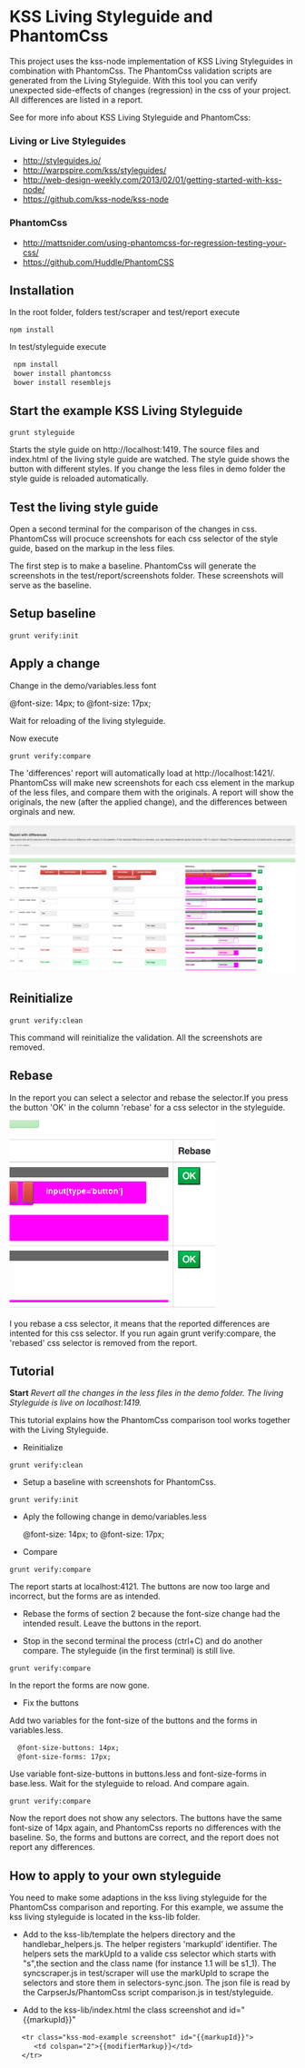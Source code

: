 # KSS Living Styleguide and PhantomCss

This project uses the kss-node implementation of KSS Living Styleguides in combination with PhantomCss.
The PhantomCss validation scripts are generated from the Living Styleguide. With this tool you can verify
unexpected side-effects of changes (regression) in the css of your project. All differences are listed in a report.

See for more info about KSS Living Styleguide and PhantomCss:

### Living or Live Styleguides
* http://styleguides.io/
* http://warpspire.com/kss/styleguides/
* http://web-design-weekly.com/2013/02/01/getting-started-with-kss-node/
* https://github.com/kss-node/kss-node

### PhantomCss
* http://mattsnider.com/using-phantomcss-for-regression-testing-your-css/
* https://github.com/Huddle/PhantomCSS


## Installation

In the root folder, folders test/scraper and test/report execute

```shell
npm install
```

In test/styleguide execute

```shell
 npm install
 bower install phantomcss
 bower install resemblejs
```
## Start the example KSS Living Styleguide

```shell
grunt styleguide
```

Starts the style guide on http://localhost:1419. The source files and index.html of the living style guide are watched.
The style guide shows the button with different styles. If you change the less files in demo folder the style guide is
reloaded automatically.



## Test the living style guide

Open a second terminal for the comparison of the changes in css. PhantomCss will procuce screenshots for each css
selector of the style guide, based on the markup in the less files.

The first step is to make a baseline. PhantomCss will generate the screenshots in the test/report/screenshots folder.
These screenshots will serve as the baseline.

## Setup baseline

```shell
grunt verify:init
```

## Apply a change

Change in the demo/variables.less font

   @font-size: 14px; to @font-size: 17px;

Wait for reloading of the living styleguide.

Now execute

```shell
grunt verify:compare
```

The 'differences' report will automatically load at http://localhost:1421/. PhantomCss will make new
screenshots for each css element in the markup of the less files, and compare them with the originals.
A report will show the originals, the new (after the applied change), and the differences between orginals
and new.

![alt tag](https://raw.githubusercontent.com/mgijsberti/styleguide-kss-phantomcss/master/readme_assets/report.png)

## Reinitialize

```shell
grunt verify:clean
```
This command will reinitialize the validation. All the screenshots are removed.

## Rebase

In the report you can select a selector and rebase the selector.If you press the button 'OK' in the column 'rebase'
for a css selector in the styleguide.

![alt tag](https://raw.githubusercontent.com/mgijsberti/styleguide-kss-phantomcss/master/readme_assets/rebase.png)

I you rebase a css selector, it means that the reported differences are intented for this css selector.
If you run again grunt verify:compare, the 'rebased' css selector is removed from the report.


## Tutorial

**Start**
*Revert all the changes in the less files in the demo folder. The living Styleguide is live on localhost:1419.*

This tutorial explains how the PhantomCss comparison tool works together with the Living Styleguide.


* Reinitialize

```shell
grunt verify:clean
```
* Setup a baseline with screenshots for PhantomCss.

```shell
grunt verify:init
```
* Aply the following change in demo/variables.less

  @font-size: 14px; to @font-size: 17px;

* Compare

```shell
grunt verify:compare
```

The report starts at localhost:4121. The buttons are now too large and incorrect,
but the forms are as intended.

* Rebase the forms of section 2 because the font-size change had the intended result. Leave
the buttons in the report.

* Stop in the second terminal the process (ctrl+C) and do another compare. The styleguide (in the first terminal) is
still live.

```shell
grunt verify:compare
```
In the report the forms are now gone.

* Fix the buttons

Add two variables for the font-size of the buttons and the forms in variables.less.
```shell
  @font-size-buttons: 14px;
  @font-size-forms: 17px;
```
Use variable font-size-buttons in buttons.less and font-size-forms in base.less.
Wait for the styleguide to reload. And compare again.

```shell
grunt verify:compare
```
Now the report does not show any selectors. The buttons have the same font-size of 14px again, and PhantomCss reports
no differences with the baseline. So, the forms and buttons are correct, and the report does not report any differences.

## How to apply to your own styleguide

You need to make some adaptions in the kss living styleguide for the PhantomCss comparison and reporting.
For this example, we assume the kss living styleguide is located in the kss-lib folder.

* Add to the kss-lib/template the helpers directory and the handlebar_helpers.js. The helper registers 'markupId'
identifier. The helpers sets the markUpId to a valide css selector which starts with "s",the section and the class name
(for instance 1.1 will be s1_1). The syncscraper.js in test/scraper will use the markUpId to scrape the selectors and
 store them in selectors-sync.json. The json file is read by the CarpserJs/PhantomCss script comparison.js
 in test/styleguide.

* Add to the kss-lib/index.html the class screenshot and id="{{markupId}}"

```shell
   <tr class="kss-mod-example screenshot" id="{{markupId}}">
      <td colspan="2">{{modifierMarkup}}</td>
   </tr>
```










